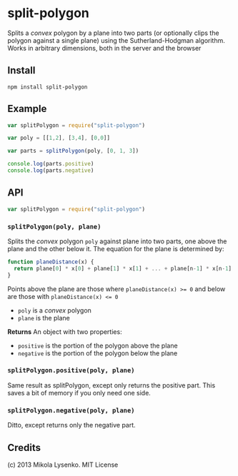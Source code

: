 split-polygon
=============
Splits a *convex* polygon by a plane into two parts (or optionally clips the polygon against a single plane) using the Sutherland-Hodgman algorithm.  Works in arbitrary dimensions, both in the server and the browser

## Install

    npm install split-polygon

## Example

```javascript
var splitPolygon = require("split-polygon")

var poly = [[1,2], [3,4], [0,0]]

var parts = splitPolygon(poly, [0, 1, 3])

console.log(parts.positive)
console.log(parts.negative)
```

## API

```javascript
var splitPolygon = require("split-polygon")
```

### `splitPolygon(poly, plane)`
Splits the *convex* polygon `poly` against plane into two parts, one above the plane and the other below it.  The equation for the plane is determined by:

```javascript
function planeDistance(x) {
  return plane[0] * x[0] + plane[1] * x[1] + ... + plane[n-1] * x[n-1] + plane[n]
}
```

Points above the plane are those where `planeDistance(x) >= 0` and below are those with `planeDistance(x) <= 0`

* `poly` is a *convex* polygon
* `plane` is the plane

**Returns** An object with two properties:

* `positive` is the portion of the polygon above the plane
* `negative` is the portion of the polygon below the plane

### `splitPolygon.positive(poly, plane)`
Same result as splitPolygon, except only returns the positive part.  This saves a bit of memory if you only need one side.

### `splitPolygon.negative(poly, plane)`
Ditto, except returns only the negative part.

## Credits
(c) 2013 Mikola Lysenko. MIT License